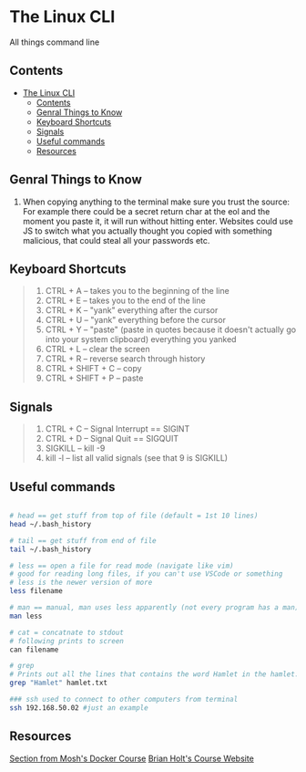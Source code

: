 # The Linux CLI

All things command line

## Contents

<!-- toc -->

- [The Linux CLI](#the-linux-cli)
  - [Contents](#contents)
  - [Genral Things to Know](#genral-things-to-know)
  - [Keyboard Shortcuts](#keyboard-shortcuts)
  - [Signals](#signals)
  - [Useful commands](#useful-commands)
  - [Resources](#resources)

<!-- tocstop -->

## Genral Things to Know

1. When copying anything to the terminal make sure you trust the source: <br> For example there could be a secret return char at the eol and the moment you paste it, it will run without hitting enter. Websites could use JS to switch what you actually thought you copied with something malicious, that could steal all your passwords etc.

## Keyboard Shortcuts

> 1. CTRL + A – takes you to the beginning of the line
> 2. CTRL + E – takes you to the end of the line
> 3. CTRL + K – "yank" everything after the cursor
> 4. CTRL + U – "yank" everything before the cursor
> 5. CTRL + Y – "paste" (paste in quotes because it doesn't actually go into your system clipboard) everything you yanked
> 6. CTRL + L – clear the screen
> 7. CTRL + R – reverse search through history
> 8. CTRL + SHIFT + C – copy
> 9. CTRL + SHIFT + P – paste

## Signals

> 1. CTRL + C – Signal Interrupt == SIGINT
> 2. CTRL + D – Signal Quit == SIGQUIT
> 3. SIGKILL – kill -9
> 4. kill -l – list all valid signals (see that 9 is SIGKILL)

## Useful commands

```bash

# head == get stuff from top of file (default = 1st 10 lines)
head ~/.bash_history

# tail == get stuff from end of file
tail ~/.bash_history

# less == open a file for read mode (navigate like vim)
# good for reading long files, if you can't use VSCode or something
# less is the newer version of more
less filename

# man == manual, man uses less apparently (not every program has a man)
man less

# cat = concatnate to stdout
# following prints to screen
can filename

# grep
# Prints out all the lines that contains the word Hamlet in the hamlet.txt
grep "Hamlet" hamlet.txt

### ssh used to connect to other computers from terminal
ssh 192.168.50.02 #just an example
```

## Resources

[Section from Mosh's Docker Course](https://codewithmosh.com/courses/the-ultimate-docker-course/lectures/31447539)
[Brian Holt's Course Website](https://btholt.github.io/complete-intro-to-linux-and-the-cli/)
